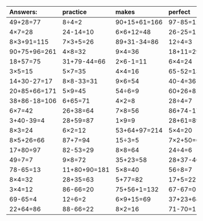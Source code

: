 | Answers: | practice | makes | perfect | ! |
| :--- | :--- | :--- | :--- | :--- |
| 49+28=77 | 8÷4=2 | 90+15+61=166 | 97-85=12 | 6×6-31=5 | 
| 4×7=28 | 24-14=10 | 6×6+12=48 | 26-25=1 | 49+84-4=129 | 
| 8×3+91=115 | 7×3+5=26 | 89+31-34=86 | 12÷4=3 | 4×6+97=121 | 
| 90+75+96=261 | 4×8=32 | 9×4=36 | 18+11=29 | 3×2=6 | 
| 18+57=75 | 31+79-44=66 | 2×6-1=11 | 6×4=24 | 37+50-1=86 | 
| 3×5=15 | 5×7=35 | 4×4=16 | 65-52=13 | 91+32+90=213 | 
| 14+30-27=17 | 8×8-33=31 | 9×6=54 | 40-4=36 | 87-86=1 | 
| 20+85+66=171 | 5×9=45 | 54÷6=9 | 60+26+82=168 | 61-10=51 | 
| 38+86-18=106 | 6+65=71 | 4×2=8 | 28÷4=7 | 16÷4=4 | 
| 6×7=42 | 26+38=64 | 7×8=56 | 86+74-17=143 | 7×6=42 | 
| 3+40-39=4 | 28+59=87 | 1×9=9 | 28+61=89 | 11+67-31=47 | 
| 8×3=24 | 6×2=12 | 53+64+97=214 | 5×4=20 | 98-56=42 | 
| 8×5+26=66 | 87+7=94 | 15÷3=5 | 7×2+50=64 | 59+94-87=66 | 
| 17+80=97 | 82-53=29 | 8×8=64 | 24÷4=6 | 6×9=54 | 
| 49÷7=7 | 9×8=72 | 35+23=58 | 28+37-46=19 | 17+25=42 | 
| 78-65=13 | 11+80+90=181 | 5×8=40 | 56÷8=7 | 6+4=10 | 
| 8×4=32 | 28+35=63 | 5+77=82 | 17+5=22 | 42+48=90 | 
| 3×4=12 | 86-66=20 | 75+56+1=132 | 67-67=0 | 86+40+52=178 | 
| 69-65=4 | 12÷6=2 | 6×9+15=69 | 37+23+64=124 | 51+49+79=179 | 
| 22+64=86 | 88-66=22 | 8×2=16 | 71-70=1 | 40+2=42 | 
